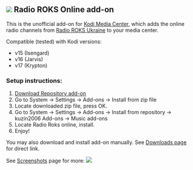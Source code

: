 ## ![](http://i.imgur.com/VgAxqNR.png?1) Radio ROKS Online add-on

This is the unofficial add-on for [Kodi Media Center](https://kodi.tv/about/), which adds the online radio channels from [Radio ROKS Ukraine](http://www.radioroks.ua/) to your media center.

Compatible (tested) with Kodi versions:
- v15 (Isengard)
- v16 (Jarvis)
- v17 (Krypton)

### Setup instructions:

1. [Download Repository add-on](https://raw.githubusercontent.com/kuzin2006/kodi_repo/master/addons/repository.kuzin2006/repository.kuzin2006-0.0.2.zip)
2. Go to System -> Settings -> Add-ons -> Install from zip file
3. Locate downloaded zip file, press OK.
4. Go to System -> Settings -> Add-ons -> Install from repository -> kuzin2006 Add-ons -> Music add-ons
5. Locate Radio Roks online, install.
6. Enjoy!

You may also download and install add-on manually. See [Downloads page](https://github.com/kuzin2006/plugin.audio.radio.roks/wiki/Downloads) for direct link.

See [Screenshots](https://github.com/kuzin2006/plugin.audio.radio.roks/wiki/Screenshots) page for more:
![](http://i.imgur.com/1O5iIBU.png)
